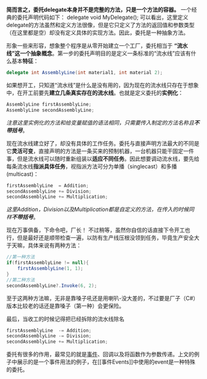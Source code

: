 **简而言之，委托delegate本身并不是完整的方法，只是一个方法的容器。**
一个经典的委托声明代码如下：
	delegate void MyDelegate();
可以看出，这里定义delegate的方法虽然和定义方法很像，但是它只定义了方法的返回值和参数类型（在这里都是空）却没有定义具体的实现方法。因此，委托是一种抽象方法。

形象一些来形容，想象整个程序是从零开始建立一个工厂，委托相当于 **“流水线”这一个抽象概念**。第一步的委托声明目的是定义一条标准的“流水线”应该有什么基本**特征**：
```cs
delegate int AssemblyLine(int material1, int material 2);
```

如果想开工，只知道“流水线”是什么是没有用的，因为现在的流水线只存在于想象中，在开工前要先**建立几条真实存在的流水线**。也就是定义委托的**实例化**：
```cs
AssemblyLine firstAssemblyLine;
AssemblyLine secondAssemblyLine;
```
	
*注意这里实例化的方法和给变量赋值的语法相同，只需要传入制定的方法名称且**不带括号***。

现在流水线建立好了，却没有具体的工作任务。委托与直接声明方法最大的不同是它**灵活可变**，直接声明的方法是一条买来的预制机器，一台机器只能干固定一件事，但是流水线可以随时重新组装以**适应不同任务**。因此想要调动流水线，要先给每条流水线**指派具体任务**，视指派方法可分为单播（singlecast）和多播(multicast)：
```cs
firstAssemblyLine  = Addition;
secondAssemblyLine += Division;
secondAssemblyLine += Multiplication;
```
*这里Addition，Division以及Multiplication都是自定义的方法，在传入的时候同样**不带括号***。

现在万事俱备，下命令吧，厂长！
不过稍等，虽然你自信的话直接下令开工也行，但是最好还是顺带检查一遍，以防有生产线压根没领到任务，毕竟生产安全大于天嘛，具体来说有两种方法：
```cs
//第一种方法
if(firstAssemblyLine != null){
	firstAssemblyLine(1, 1);
}
//第二种方法
secondAssemblyLine?.Invoke(6, 2);
```
至于这两种方法嘛，无非是靠嗓子吼还是用喇叭-没大差的，不过要是厂子（C#）版本比较老的话还是靠嗓子（第一种）会更保险。

最后，当收工的时候记得把已经拆除的流水线除名
```cs
firstAssemblyLine  -= Addition;
secondAssemblyLine -= Division;
secondAssemblyLine += Multiplication;
```

委托有很多的作用，最常见的就是[事件](事件Events)、回调以及将函数作为参数传递。上文的例子中展示的是一个事件用法的例子，在[[事件Events]]中使用的event是一种特殊的委托。